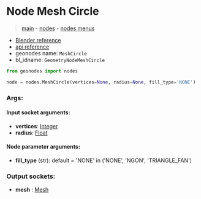 # Node Mesh Circle

> [main](../structure.md) - [nodes](nodes.md) - [nodes menus](nodes_menus.md)

- [Blender reference](https://docs.blender.org/manual/en/latest/modeling/geometry_nodes/mesh_primitives/mesh_circle.html)
- [api reference](https://docs.blender.org/api/current/bpy.types.GeometryNodeMeshCircle.html)
- geonodes name: `MeshCircle`
- bl_idname: `GeometryNodeMeshCircle`

```python
from geonodes import nodes

node = nodes.MeshCircle(vertices=None, radius=None, fill_type='NONE')
```

### Args:

#### Input socket arguments:

- **vertices**: [Integer](Integer.md)
- **radius**: [Float](Float.md)

#### Node parameter arguments:

- **fill_type** (str): default = 'NONE' in ('NONE', 'NGON', 'TRIANGLE_FAN')

### Output sockets:

- **mesh** : [Mesh](Mesh.md)

